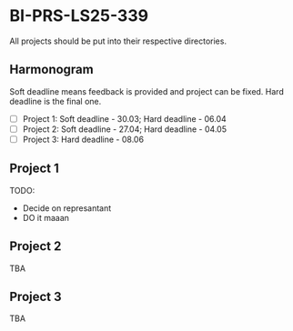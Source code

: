 # BI-PRS-LS25-339

All projects should be put into their respective directories.

## Harmonogram

Soft deadline means feedback is provided and  project can be fixed. Hard deadline is the final one.

- [ ] Project 1: Soft deadline - 30.03; Hard deadline - 06.04
- [ ] Project 2: Soft deadline - 27.04; Hard deadline - 04.05
- [ ] Project 3: Hard deadline - 08.06

## Project 1

TODO:

- Decide on represantant
- DO it maaan

## Project 2
TBA

## Project 3
TBA